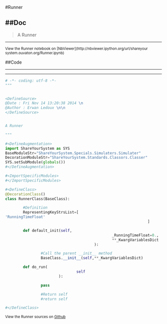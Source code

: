 

<!--
FrozenIsBool False
-->

#Runner

##Doc
----


>
> A Runner
>
>

----

<small>
View the Runner notebook on [NbViewer](http://nbviewer.ipython.org/url/shareyour
system.ouvaton.org/Runner.ipynb)
</small>




<!--
FrozenIsBool False
-->

##Code

----

<ClassDocStr>

----

```python
# -*- coding: utf-8 -*-
"""


<DefineSource>
@Date : Fri Nov 14 13:20:38 2014 \n
@Author : Erwan Ledoux \n\n
</DefineSource>


A Runner

"""

#<DefineAugmentation>
import ShareYourSystem as SYS
BaseModuleStr="ShareYourSystem.Specials.Simulaters.Simulater"
DecorationModuleStr="ShareYourSystem.Standards.Classors.Classer"
SYS.setSubModule(globals())
#</DefineAugmentation>

#<ImportSpecificModules>
#</ImportSpecificModules>

#<DefineClass>
@DecorationClass()
class RunnerClass(BaseClass):

        #Definition
        RepresentingKeyStrsList=[
'RunningTimeFloat'
                                                                ]

        def default_init(self,
                                                _RunningTimeFloat=0.,
                                                **_KwargVariablesDict
                                        ):

                #Call the parent __init__ method
                BaseClass.__init__(self,**_KwargVariablesDict)

        def do_run(
                                self
                        ):

                pass

                #Return self
                #return self

#</DefineClass>

```

<small>
View the Runner sources on <a href="https://github.com/Ledoux/ShareYourSystem/tr
ee/master/Pythonlogy/ShareYourSystem/Simulaters/Runner"
target="_blank">Github</a>
</small>


